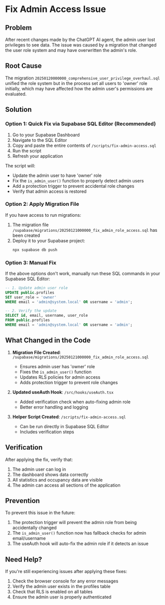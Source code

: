 # Fix Admin Access Issue

## Problem
After recent changes made by the ChatGPT AI agent, the admin user lost privileges to see data. The issue was caused by a migration that changed the user role system and may have overwritten the admin's role.

## Root Cause
The migration `20250120000000_comprehensive_user_privilege_overhaul.sql` unified the role system but in the process set all users to 'owner' role initially, which may have affected how the admin user's permissions are evaluated.

## Solution

### Option 1: Quick Fix via Supabase SQL Editor (Recommended)

1. Go to your Supabase Dashboard
2. Navigate to the SQL Editor
3. Copy and paste the entire contents of `/scripts/fix-admin-access.sql`
4. Run the script
5. Refresh your application

The script will:
- Update the admin user to have 'owner' role
- Fix the `is_admin_user()` function to properly detect admin users
- Add a protection trigger to prevent accidental role changes
- Verify that admin access is restored

### Option 2: Apply Migration File

If you have access to run migrations:

1. The migration file `/supabase/migrations/20250121000000_fix_admin_role_access.sql` has been created
2. Deploy it to your Supabase project:
   ```bash
   npx supabase db push
   ```

### Option 3: Manual Fix

If the above options don't work, manually run these SQL commands in your Supabase SQL Editor:

```sql
-- 1. Update admin user role
UPDATE public.profiles 
SET user_role = 'owner'
WHERE email = 'admin@system.local' OR username = 'admin';

-- 2. Verify the update
SELECT id, email, username, user_role 
FROM public.profiles 
WHERE email = 'admin@system.local' OR username = 'admin';
```

## What Changed in the Code

1. **Migration File Created**: `/supabase/migrations/20250121000000_fix_admin_role_access.sql`
   - Ensures admin user has 'owner' role
   - Fixes the `is_admin_user()` function
   - Updates RLS policies for admin access
   - Adds protection trigger to prevent role changes

2. **Updated useAuth Hook**: `/src/hooks/useAuth.tsx`
   - Added verification check when auto-fixing admin role
   - Better error handling and logging

3. **Helper Script Created**: `/scripts/fix-admin-access.sql`
   - Can be run directly in Supabase SQL Editor
   - Includes verification steps

## Verification

After applying the fix, verify that:

1. The admin user can log in
2. The dashboard shows data correctly
3. All statistics and occupancy data are visible
4. The admin can access all sections of the application

## Prevention

To prevent this issue in the future:

1. The protection trigger will prevent the admin role from being accidentally changed
2. The `is_admin_user()` function now has fallback checks for admin email/username
3. The useAuth hook will auto-fix the admin role if it detects an issue

## Need Help?

If you're still experiencing issues after applying these fixes:

1. Check the browser console for any error messages
2. Verify the admin user exists in the profiles table
3. Check that RLS is enabled on all tables
4. Ensure the admin user is properly authenticated